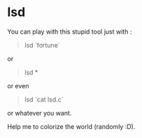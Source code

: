 lsd
===

You can play with this stupid tool just with : 
> lsd \`fortune\`

or

> lsd *

or even

> lsd \`cat lsd.c\`

or whatever you want.


Help me to colorize the world (randomly :D). 
